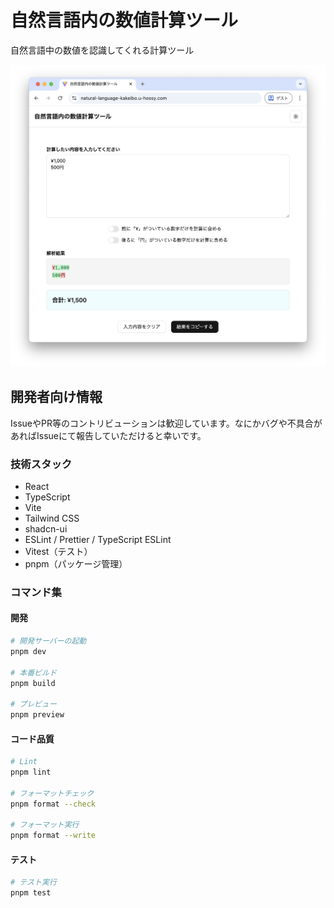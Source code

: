 # 自然言語内の数値計算ツール

自然言語中の数値を認識してくれる計算ツール

![スクリーンショット](./docs/images/screenshot.png)

## 開発者向け情報

IssueやPR等のコントリビューションは歓迎しています。なにかバグや不具合があればIssueにて報告していただけると幸いです。

### 技術スタック

- React
- TypeScript
- Vite
- Tailwind CSS
- shadcn-ui
- ESLint / Prettier / TypeScript ESLint
- Vitest（テスト）
- pnpm（パッケージ管理）

### コマンド集

#### 開発

```sh
# 開発サーバーの起動
pnpm dev

# 本番ビルド
pnpm build

# プレビュー
pnpm preview
```

#### コード品質

```sh
# Lint
pnpm lint

# フォーマットチェック
pnpm format --check

# フォーマット実行
pnpm format --write
```

#### テスト

```sh
# テスト実行
pnpm test

```
